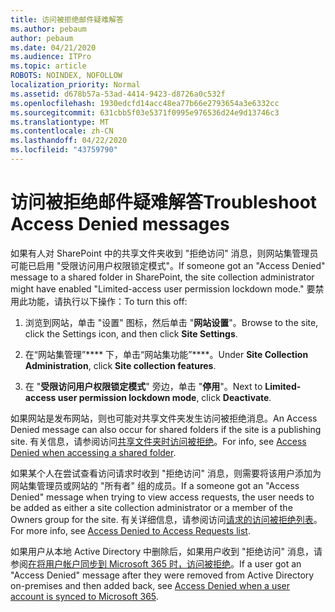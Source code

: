 ```yaml
---
title: 访问被拒绝邮件疑难解答
ms.author: pebaum
author: pebaum
ms.date: 04/21/2020
ms.audience: ITPro
ms.topic: article
ROBOTS: NOINDEX, NOFOLLOW
localization_priority: Normal
ms.assetid: d678b57a-53ad-4414-9423-d8726a0c532f
ms.openlocfilehash: 1930edcfd14acc48ea77b66e2793654a3e6332cc
ms.sourcegitcommit: 631cbb5f03e5371f0995e976536d24e9d13746c3
ms.translationtype: MT
ms.contentlocale: zh-CN
ms.lasthandoff: 04/22/2020
ms.locfileid: "43759790"
---
```

# <a name="troubleshoot-access-denied-messages"></a><span data-ttu-id="ede1d-102">访问被拒绝邮件疑难解答</span><span class="sxs-lookup"><span data-stu-id="ede1d-102">Troubleshoot Access Denied messages</span></span>

<span data-ttu-id="ede1d-103">如果有人对 SharePoint 中的共享文件夹收到 "拒绝访问" 消息，则网站集管理员可能已启用 "受限访问用户权限锁定模式"。</span><span class="sxs-lookup"><span data-stu-id="ede1d-103">If someone got an "Access Denied" message to a shared folder in SharePoint, the site collection administrator might have enabled "Limited-access user permission lockdown mode."</span></span> <span data-ttu-id="ede1d-104">要禁用此功能，请执行以下操作：</span><span class="sxs-lookup"><span data-stu-id="ede1d-104">To turn this off:</span></span> 
  
1. <span data-ttu-id="ede1d-105">浏览到网站，单击 "设置" 图标，然后单击 "**网站设置**"。</span><span class="sxs-lookup"><span data-stu-id="ede1d-105">Browse to the site, click the Settings icon, and then click **Site Settings**.</span></span>
    
2. <span data-ttu-id="ede1d-106">在“网站集管理”\*\*\*\* 下，单击“网站集功能”\*\*\*\*。</span><span class="sxs-lookup"><span data-stu-id="ede1d-106">Under **Site Collection Administration**, click **Site collection features**.</span></span>
    
3. <span data-ttu-id="ede1d-107">在 "**受限访问用户权限锁定模式**" 旁边，单击 "**停用**"。</span><span class="sxs-lookup"><span data-stu-id="ede1d-107">Next to **Limited-access user permission lockdown mode**, click **Deactivate**.</span></span>
    
<span data-ttu-id="ede1d-108">如果网站是发布网站，则也可能对共享文件夹发生访问被拒绝消息。</span><span class="sxs-lookup"><span data-stu-id="ede1d-108">An Access Denied message can also occur for shared folders if the site is a publishing site.</span></span> <span data-ttu-id="ede1d-109">有关信息，请参阅访问[共享文件夹时访问被拒绝](https://go.microsoft.com/fwlink/?linkid=2004317)。</span><span class="sxs-lookup"><span data-stu-id="ede1d-109">For info, see [Access Denied when accessing a shared folder](https://go.microsoft.com/fwlink/?linkid=2004317).</span></span>
  
<span data-ttu-id="ede1d-110">如果某个人在尝试查看访问请求时收到 "拒绝访问" 消息，则需要将该用户添加为网站集管理员或网站的 "所有者" 组的成员。</span><span class="sxs-lookup"><span data-stu-id="ede1d-110">If a someone got an "Access Denied" message when trying to view access requests, the user needs to be added as either a site collection administrator or a member of the Owners group for the site.</span></span> <span data-ttu-id="ede1d-111">有关详细信息，请参阅访问[请求的访问被拒绝列表](https://go.microsoft.com/fwlink/?linkid=2004220)。</span><span class="sxs-lookup"><span data-stu-id="ede1d-111">For more info, see [Access Denied to Access Requests list](https://go.microsoft.com/fwlink/?linkid=2004220).</span></span>
  
<span data-ttu-id="ede1d-112">如果用户从本地 Active Directory 中删除后，如果用户收到 "拒绝访问" 消息，请参阅[在将用户帐户同步到 Microsoft 365 时，访问被拒绝](https://go.microsoft.com/fwlink/?linkid=2004318)。</span><span class="sxs-lookup"><span data-stu-id="ede1d-112">If a user got an "Access Denied" message after they were removed from Active Directory on-premises and then added back, see [Access Denied when a user account is synced to Microsoft 365](https://go.microsoft.com/fwlink/?linkid=2004318).</span></span>
  

